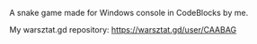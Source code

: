 A snake game made for Windows console in CodeBlocks by me.

My warsztat.gd repository: https://warsztat.gd/user/CAABAG